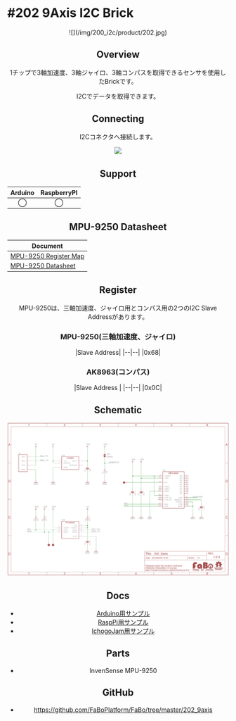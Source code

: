 # #202 9Axis I2C Brick

<center>![](/img/200_i2c/product/202.jpg)
<!--COLORME-->

## Overview
1チップで3軸加速度、3軸ジャイロ、3軸コンパスを取得できるセンサを使用したBrickです。

I2Cでデータを取得できます。

## Connecting
I2Cコネクタへ接続します。

![](./img/202_9axis_connect.jpg)

## Support
|Arduino|RaspberryPI|
|:--:|:--:|
|◯|◯|

## MPU-9250 Datasheet
| Document |
| -- |
| [MPU-9250 Register Map](http://43zrtwysvxb2gf29r5o0athu.wpengine.netdna-cdn.com/wp-content/uploads/2015/02/MPU-9250-Register-Map.pdf) |
| [MPU-9250 Datasheet](http://43zrtwysvxb2gf29r5o0athu.wpengine.netdna-cdn.com/wp-content/uploads/2015/02/MPU-9250-Datasheet.pdf) |

## Register
MPU-9250は、三軸加速度、ジャイロ用とコンパス用の2つのI2C Slave Addressがあります。

### MPU-9250(三軸加速度、ジャイロ)
|Slave Address|
|--|--|
|0x68|

### AK8963(コンパス)
|Slave Address |
|--|--|
|0x0C|

## Schematic
![](./img/202_9axis_sch.png)

## Docs

* [Arduino用サンプル](http://docs.fabo.io/fabo/arduino/brick_i2c/202_brick_i2c_9axis.html)
* [RaspPi用サンプル](http://docs.fabo.io/fabo/rasppi/brick_i2c/202_brick_i2c_9axis.html)
* [IchogoJam用サンプル](http://docs.fabo.io/fabo/ichigojam/brick_i2c/202_brick_i2c_9axis.html)

## Parts
- InvenSense MPU-9250

## GitHub
- https://github.com/FaBoPlatform/FaBo/tree/master/202_9axis
